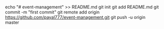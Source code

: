 echo "# event-management" >> README.md
git init
git add README.md
git commit -m "first commit"
git remote add origin https://github.com/payal777/event-management.git
git push -u origin master
